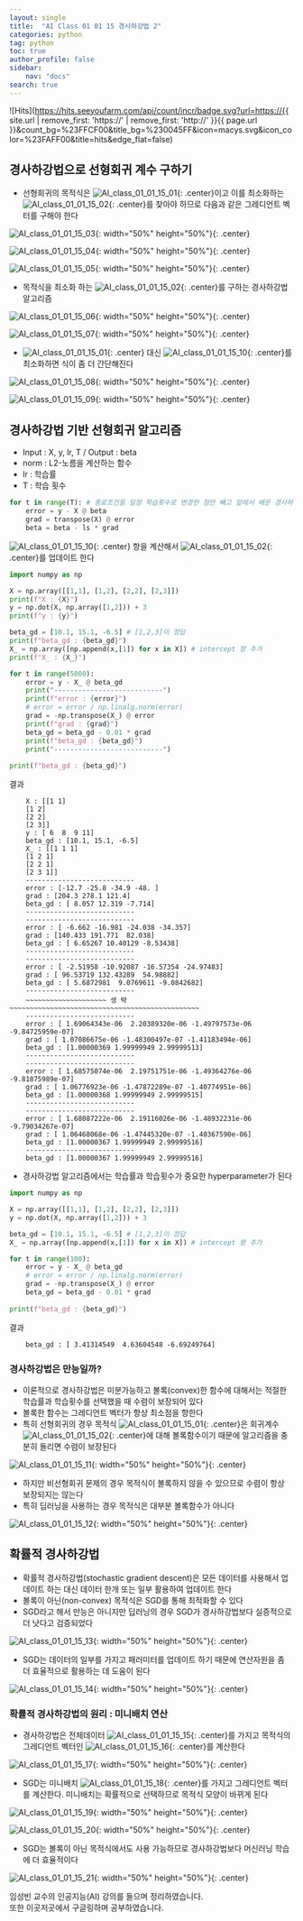 ```yaml
---
layout: single
title:  "AI Class 01 01 15 경사하강법 2"
categories: python
tag: python
toc: true
author_profile: false
sidebar:
    nav: "docs"
search: true
---
```


![Hits](https://hits.seeyoufarm.com/api/count/incr/badge.svg?url=https://{{ site.url | remove_first: 'https://' | remove_first: 'http://' }}{{ page.url }}&count_bg=%23FFCF00&title_bg=%230045FF&icon=macys.svg&icon_color=%23FAFF00&title=hits&edge_flat=false)

## 경사하강법으로 선형회귀 계수 구하기  
- 선형회귀의 목적식은 ![AI_class_01_01_15_01](/images/2022-01-30-AI_class_01_01_15/AI_class_01_01_15_01.png){: .center}이고 이를 최소화하는 ![AI_class_01_01_15_02](/images/2022-01-30-AI_class_01_01_15/AI_class_01_01_15_02.png){: .center}를 찾아야 하므로 다음과 같은 그레디언트 벡터를 구해야 한다  

![AI_class_01_01_15_03](/images/2022-01-30-AI_class_01_01_15/AI_class_01_01_15_03.png){: width="50%" height="50%"}{: .center}  

![AI_class_01_01_15_04](/images/2022-01-30-AI_class_01_01_15/AI_class_01_01_15_04.png){: width="50%" height="50%"}{: .center}  

![AI_class_01_01_15_05](/images/2022-01-30-AI_class_01_01_15/AI_class_01_01_15_05.png){: width="50%" height="50%"}{: .center}  

- 목적식을 최소화 하는 ![AI_class_01_01_15_02](/images/2022-01-30-AI_class_01_01_15/AI_class_01_01_15_02.png){: .center}를 구하는 경사하강법 알고리즘  

![AI_class_01_01_15_06](/images/2022-01-30-AI_class_01_01_15/AI_class_01_01_15_06.png){: width="50%" height="50%"}{: .center}  

![AI_class_01_01_15_07](/images/2022-01-30-AI_class_01_01_15/AI_class_01_01_15_07.png){: width="50%" height="50%"}{: .center}  

- ![AI_class_01_01_15_01](/images/2022-01-30-AI_class_01_01_15/AI_class_01_01_15_01.png){: .center} 대신 ![AI_class_01_01_15_10](/images/2022-01-30-AI_class_01_01_15/AI_class_01_01_15_10.png){: .center}를 최소화하면 식이 좀 더 간단해진다  

![AI_class_01_01_15_08](/images/2022-01-30-AI_class_01_01_15/AI_class_01_01_15_08.png){: width="50%" height="50%"}{: .center}  

![AI_class_01_01_15_09](/images/2022-01-30-AI_class_01_01_15/AI_class_01_01_15_09.png){: width="50%" height="50%"}{: .center}  

## 경사하강법 기반 선형회귀 알고리즘  
- Input : X, y, lr, T / Output : beta  
- norm : L2-노름을 계산하는 함수  
- lr : 학습률  
- T : 학습 횟수  

```python
for t in range(T): # 종료조건을 일정 학습횟수로 변경한 점만 빼고 앞에서 배운 경사하강법 알고리즘과 같다
    error = y - X @ beta
    grad = transpose(X) @ error
    beta = beta - ls * grad
```  

![AI_class_01_01_15_10](/images/2022-01-30-AI_class_01_01_15/AI_class_01_01_15_10.png){: .center} 항을 계산해서 ![AI_class_01_01_15_02](/images/2022-01-30-AI_class_01_01_15/AI_class_01_01_15_02.png){: .center}를 업데이트 한다  

```python
import numpy as np

X = np.array([[1,1], [1,2], [2,2], [2,3]])
print(f"X : {X}")
y = np.dot(X, np.array([1,2])) + 3
print(f"y : {y}")

beta_gd = [10.1, 15.1, -6.5] # [1,2,3]이 정답
print(f"beta_gd : {beta_gd}")
X_ = np.array([np.append(x,[1]) for x in X]) # intercept 항 추가
print(f"X_ : {X_}")

for t in range(5000):
    error = y - X_ @ beta_gd
    print("---------------------------")
    print(f"error : {error}")
    # error = error / np.linalg.norm(error)
    grad = -np.transpose(X_) @ error
    print(f"grad : {grad}")
    beta_gd = beta_gd - 0.01 * grad
    print(f"beta_gd : {beta_gd}")
    print("---------------------------")
    
print(f"beta_gd : {beta_gd}")
```  
>  
결과  
```
    X : [[1 1]
    [1 2]
    [2 2]
    [2 3]]
    y : [ 6  8  9 11]
    beta_gd : [10.1, 15.1, -6.5]
    X_ : [[1 1 1]
    [1 2 1]
    [2 2 1]
    [2 3 1]]
    ---------------------------
    error : [-12.7 -25.8 -34.9 -48. ]
    grad : [204.3 278.1 121.4]
    beta_gd : [ 8.057 12.319 -7.714]
    ---------------------------
    ---------------------------
    error : [ -6.662 -16.981 -24.038 -34.357]
    grad : [140.433 191.771  82.038]
    beta_gd : [ 6.65267 10.40129 -8.53438]
    ---------------------------
    ---------------------------
    error : [ -2.51958 -10.92087 -16.57354 -24.97483]
    grad : [ 96.53719 132.43289  54.98882]
    beta_gd : [ 5.6872981  9.0769611 -9.0842682]
    ---------------------------
    ~~~~~~~~~~~~~~~~~~~~ 생 략 ~~~~~~~~~~~~~~~~~~~~~~~~~~~~~~~~~~~~~~~~~~~~~~~
    ---------------------------
    error : [ 1.69064343e-06  2.20389320e-06 -1.49797573e-06 -9.84725959e-07]
    grad : [ 1.07086675e-06 -1.48300497e-07 -1.41183494e-06]
    beta_gd : [1.00000369 1.99999949 2.99999513]
    ---------------------------
    ---------------------------
    error : [ 1.68575074e-06  2.19751751e-06 -1.49364276e-06 -9.81875989e-07]
    grad : [ 1.06776923e-06 -1.47872289e-07 -1.40774951e-06]
    beta_gd : [1.00000368 1.99999949 2.99999515]
    ---------------------------
    ---------------------------
    error : [ 1.68087222e-06  2.19116026e-06 -1.48932231e-06 -9.79034267e-07]
    grad : [ 1.06468068e-06 -1.47445320e-07 -1.40367590e-06]
    beta_gd : [1.00000367 1.99999949 2.99999516]
    ---------------------------
    beta_gd : [1.00000367 1.99999949 2.99999516]
```  

- 경사하강법 알고리즘에서는 학습률과 학습횟수가 중요한 hyperparameter가 된다  

```python
import numpy as np

X = np.array([[1,1], [1,2], [2,2], [2,3]])
y = np.dot(X, np.array([1,2])) + 3

beta_gd = [10.1, 15.1, -6.5] # [1,2,3]이 정답
X_ = np.array([np.append(x,[1]) for x in X]) # intercept 항 추가

for t in range(100):
    error = y - X_ @ beta_gd
    # error = error / np.linalg.norm(error)
    grad = -np.transpose(X_) @ error
    beta_gd = beta_gd - 0.01 * grad
    
print(f"beta_gd : {beta_gd}")
```  
>  
결과  
```
    beta_gd : [ 3.41314549  4.63604548 -6.69249764]
```  

### 경사하강법은 만능일까?  
- 이론적으로 경사하강법은 미분가능하고 볼록(convex)한 함수에 대해서는 적절한 학습률과 학습횟수를 선택했을 때 수렴이 보장되어 있다  
- 볼록한 함수는 그레디언트 벡터가 항상 최소점을 향한다  
- 특히 선형회귀의 경우 목적식 ![AI_class_01_01_15_01](/images/2022-01-30-AI_class_01_01_15/AI_class_01_01_15_01.png){: .center}은 회귀계수 ![AI_class_01_01_15_02](/images/2022-01-30-AI_class_01_01_15/AI_class_01_01_15_02.png){: .center}에 대해 볼록함수이기 때문에 알고리즘을 충분히 돌리면 수렴이 보장된다  

![AI_class_01_01_15_11](/images/2022-01-30-AI_class_01_01_15/AI_class_01_01_15_11.png){: width="50%" height="50%"}{: .center}  

- 하지만 비선형회귀 문제의 경우 목적식이 볼록하지 않을 수 있으므로 수렴이 항상 보장되지는 않는다  
- 특히 딥러닝을 사용하는 경우 목적식은 대부분 볼록함수가 아니다  

![AI_class_01_01_15_12](/images/2022-01-30-AI_class_01_01_15/AI_class_01_01_15_12.png){: width="50%" height="50%"}{: .center}  

## 확률적 경사하강법  
- 확률적 경사하강법(stochastic gradient descent)은 모든 데이터를 사용해서 업데이트 하는 대신 데이터 한개 또는 일부 활용하여 업데이트 한다  
- 볼록이 아닌(non-convex) 목적식은 SGD를 통해 최적화할 수 있다  
- SGD라고 해서 만능은 아니지만 딥러닝의 경우 SGD가 경사하강법보다 실증적으로 더 낫다고 검증되었다  

![AI_class_01_01_15_13](/images/2022-01-30-AI_class_01_01_15/AI_class_01_01_15_13.png){: width="50%" height="50%"}{: .center}  

- SGD는 데이터의 일부를 가지고 패러미터를 업데이트 하기 때문에 연산자원을 좀 더 효율적으로 활용하는 데 도움이 된다  

![AI_class_01_01_15_14](/images/2022-01-30-AI_class_01_01_15/AI_class_01_01_15_14.png){: width="50%" height="50%"}{: .center}  

### 확률적 경사하강법의 원리 : 미니배치 연산  
- 경사하강법은 전체데이터 ![AI_class_01_01_15_15](/images/2022-01-30-AI_class_01_01_15/AI_class_01_01_15_15.png){: .center}를 가지고 목적식의 그레디언트 벡터인 ![AI_class_01_01_15_16](/images/2022-01-30-AI_class_01_01_15/AI_class_01_01_15_16.png){: .center}를 계산한다  

![AI_class_01_01_15_17](/images/2022-01-30-AI_class_01_01_15/AI_class_01_01_15_17.png){: width="50%" height="50%"}{: .center}  

- SGD는 미니배치 ![AI_class_01_01_15_18](/images/2022-01-30-AI_class_01_01_15/AI_class_01_01_15_18.png){: .center}를 가지고 그레디언트 벡터를 계산한다. 미니배치는 확률적으로 선택하므로 목적식 모양이 바뀌게 된다  

![AI_class_01_01_15_19](/images/2022-01-30-AI_class_01_01_15/AI_class_01_01_15_19.png){: width="50%" height="50%"}{: .center}  

![AI_class_01_01_15_20](/images/2022-01-30-AI_class_01_01_15/AI_class_01_01_15_20.png){: width="50%" height="50%"}{: .center}  

- SGD는 볼록이 아닌 목적식에서도 사용 가능하므로 경사하강법보다 머신러닝 학습에 더 효율적이다  

![AI_class_01_01_15_21](/images/2022-01-30-AI_class_01_01_15/AI_class_01_01_15_21.png){: width="50%" height="50%"}{: .center}  


임성빈 교수의 인공지능(AI) 강의를 들으며 정리하였습니다.  
또한 이곳저곳에서 구글링하며 공부하였습니다.  